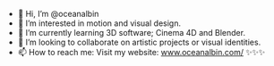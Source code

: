 - 👋 Hi, I’m @oceanalbin
- 👀 I’m interested in motion and visual design.
- 🌱 I’m currently learning 3D software; Cinema 4D and Blender.
- 💞️ I’m looking to collaborate on artistic projects or visual identities.
- 📫 How to reach me:
Visit my website: www.oceanalbin.com/ 
✨✨✨
